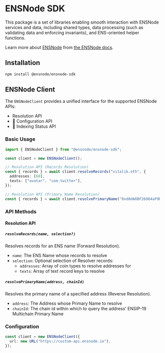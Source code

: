 # ENSNode SDK

This package is a set of libraries enabling smooth interaction with ENSNode services and data, including shared types, data processing (such as validating data and enforcing invariants), and ENS-oriented helper functions.

Learn more about [ENSNode](https://ensnode.io/) from [the ENSNode docs](https://ensnode.io/docs/).

## Installation

```bash
npm install @ensnode/ensnode-sdk
```

## ENSNode Client

The `ENSNodeClient` provides a unified interface for the supported ENSNode APIs:
- Resolution API
- 🚧 Configuration API
- 🚧 Indexing Status API

### Basic Usage

```typescript
import { ENSNodeClient } from "@ensnode/ensnode-sdk";

const client = new ENSNodeClient();

// Resolution API (Records Resolution)
const { records } = await client.resolveRecords("vitalik.eth", {
  addresses: [60],
  texts: ["avatar", "com.twitter"],
});

// Resolution API (Primary Name Resolution)
const { records } = await client.resolvePrimaryName("0xd8dA6BF26964aF9D7eEd9e03E53415D37aA96045", 1);
```

### API Methods

#### Resolution API

##### `resolveRecords(name, selection?)`

Resolves records for an ENS name (Forward Resolution).

- `name`: The ENS Name whose records to resolve
- `selection`: Optional selection of Resolver records:
  - `addresses`: Array of coin types to resolve addresses for
  - `texts`: Array of text record keys to resolve

##### `resolvePrimaryName(address, chainId)`

Resolves the primary name of a specified address (Reverse Resolution).

- `address`: The Address whose Primary Name to resolve
- `chainId`: The chain id within which to query the address' ENSIP-19 Multichain Primary Name

### Configuration

```typescript
const client = new ENSNodeClient({
  url: new URL("https://custom-api.ensnode.io"),
});
```
